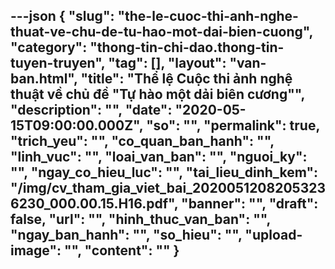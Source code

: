 ---json
{
    "slug": "the-le-cuoc-thi-anh-nghe-thuat-ve-chu-de-tu-hao-mot-dai-bien-cuong",
    "category": "thong-tin-chi-dao.thong-tin-tuyen-truyen",
    "tag": [],
    "layout": "van-ban.html",
    "title": "Thể lệ Cuộc thi ảnh nghệ thuật về chủ đề \"Tự hào một dải biên cương\"",
    "description": "",
    "date": "2020-05-15T09:00:00.000Z",
    "so": "",
    "permalink": true,
    "trich_yeu": "",
    "co_quan_ban_hanh": "",
    "linh_vuc": "",
    "loai_van_ban": "",
    "nguoi_ky": "",
    "ngay_co_hieu_luc": "",
    "tai_lieu_dinh_kem": "/img/cv_tham_gia_viet_bai_20200512082053236230_000.00.15.H16.pdf",
    "banner": "",
    "draft": false,
    "url": "",
    "hinh_thuc_van_ban": "",
    "ngay_ban_hanh": "",
    "so_hieu": "",
    "upload-image": "",
    "__content__": ""
}
---

